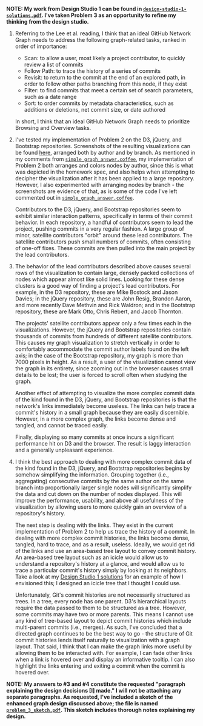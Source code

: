 **NOTE: My work from Design Studio 1 can be found in [`design-studio-1-solutions.pdf`](https://github.com/rlucioni/cs171-hw2-lucioni-renzo/blob/master/design-studio-1-solutions.pdf). I've taken Problem 3 as an opportunity to refine my thinking from the design studio.**


1. Referring to the Lee et al. reading, I think that an ideal GitHub Network Graph needs to address the following graph-related tasks, ranked in order of importance:
    - Scan: to allow a user, most likely a project contributor, to quickly review a list of commits
    - Follow Path: to trace the history of a series of commits
    - Revisit: to return to the commit at the end of an explored path, in order to follow other paths branching from this node, if they exist
    - Filter: to find commits that meet a certain set of search parameters, such as a date range
    - Sort: to order commits by metadata characteristics, such as additions or deletions, net commit size, or date authored

    In short, I think that an ideal GitHub Network Graph needs to prioritize Browsing and Overview tasks.


2. I've tested my implementation of Problem 2 on the D3, jQuery, and Bootstrap repositories. Screenshots of the resulting visualizations can be found [here](img/screenshots), arranged both by author and by branch. As mentioned in my comments from [`simple_graph_answer.coffee`](https://github.com/rlucioni/cs171-hw2-lucioni-renzo/blob/master/coffee/simple_graph_answer.coffee), my implementation of Problem 2 both arranges and colors nodes by author, since this is what was depicted in the homework spec, and also helps when attempting to decipher the visualization after it has been applied to a large repository. However, I also experimented with arranging nodes by branch - the screenshots are evidence of that, as is some of the code I've left commented out in [`simple_graph_answer.coffee`](https://github.com/rlucioni/cs171-hw2-lucioni-renzo/blob/master/coffee/simple_graph_answer.coffee).

    Contributors to the D3, jQuery, and Bootstrap repositories seem to exhibit similar interaction patterns, specifically in terms of their commit behavior. In each repository, a handful of contributors seem to lead the project, pushing commits in a very regular fashion. A large group of minor, satellite contributors "orbit" around these lead contributors. The satellite contributors push small numbers of commits, often consisting of one-off fixes. These commits are then pulled into the main project by the lead contributors.


3. The behavior of the lead contributors described above causes several rows of the visualization to contain large, densely packed collections of nodes which appear almost like solid lines. Looking for these dense clusters is a good way of finding a project's lead contributors. For example, in the D3 repository, these are Mike Bostock and Jason Davies; in the jQuery repository, these are John Resig, Brandon Aaron, and more recently Dave Methvin and Rick Waldron; and in the Bootstrap repository, these are Mark Otto, Chris Rebert, and Jacob Thornton.

    The projects' satellite contributors appear only a few times each in the visualizations. However, the jQuery and Bootstrap repositories contain thousands of commits from hundreds of different satellite contributors. This causes my graph visualization to stretch vertically in order to comfortably accommodate the commit author labels found on the left axis; in the case of the Bootstrap repository, my graph is more than 7000 pixels in height. As a result, a user of the visualization cannot view the graph in its entirety, since zooming out in the browser causes small details to be lost; the user is forced to scroll often when studying the graph.

    Another effect of attempting to visualize the more complex commit data of the kind found in the D3, jQuery, and Bootstrap repositories is that the network's links immediately become useless. The links can help trace a commit's history in a small graph because they are easily discernible. However, in a more complex graph, the links become dense and tangled, and cannot be traced easily.

    Finally, displaying so many commits at once incurs a significant performance hit on D3 and the browser. The result is laggy interaction and a generally unpleasant experience.


4. I think the best approach to dealing with more complex commit data of the kind found in the D3, jQuery, and Bootstrap repositories begins by somehow simplifying the information. Grouping together (i.e., aggregating) consecutive commits by the same author on the same branch into proportionally larger single nodes will significantly simplify the data and cut down on the number of nodes displayed. This will improve the performance, usability, and above all usefulness of the visualization by allowing users to more quickly gain an overview of a repository's history.
    
    The next step is dealing with the links. They exist in the current implementation of Problem 2 to help us trace the history of a commit. In dealing with more complex commit histories, the links become dense, tangled, hard to trace, and as a result, useless. Ideally, we would get rid of the links and use an area-based tree layout to convey commit history. An area-based tree layout such as an icicle would allow us to understand a repository's history at a glance, and would allow us to trace a particular commit's history simply by looking at its neighbors. Take a look at my [Design Studio 1 solutions](https://github.com/rlucioni/cs171-hw2-lucioni-renzo/blob/master/design-studio-1-solutions.pdf) for an example of how I envisioned this; I designed an icicle tree that I thought I could use. 

    Unfortunately, Git's commit histories are not necessarily structured as trees. In a tree, every node has one parent. D3's hierarchical layouts require the data passed to them to be structured as a tree. However, some commits may have two or more parents. This means I cannot use any kind of tree-based layout to depict commit histories which include multi-parent commits (i.e., merges). As such, I've concluded that a directed graph continues to be the best way to go - the structure of Git commit histories lends itself naturally to visualization with a graph layout. That said, I think that I can make the graph links more useful by allowing them to be interacted with. For example, I can fade other links when a link is hovered over and display an informative tooltip. I can also highlight the links entering and exiting a commit when the commit is hovered over.

**NOTE: My answers to #3 and #4 constitute the requested "paragraph explaining the design decisions [I] made." I will not be attaching any separate paragraphs. As requested, I've included a sketch of the enhanced graph design discussed above; the file is named [`problem_3_sketch.pdf`](https://github.com/rlucioni/cs171-hw2-lucioni-renzo/blob/master/problem_3_sketch.pdf). This sketch includes thorough notes explaining my design.**
